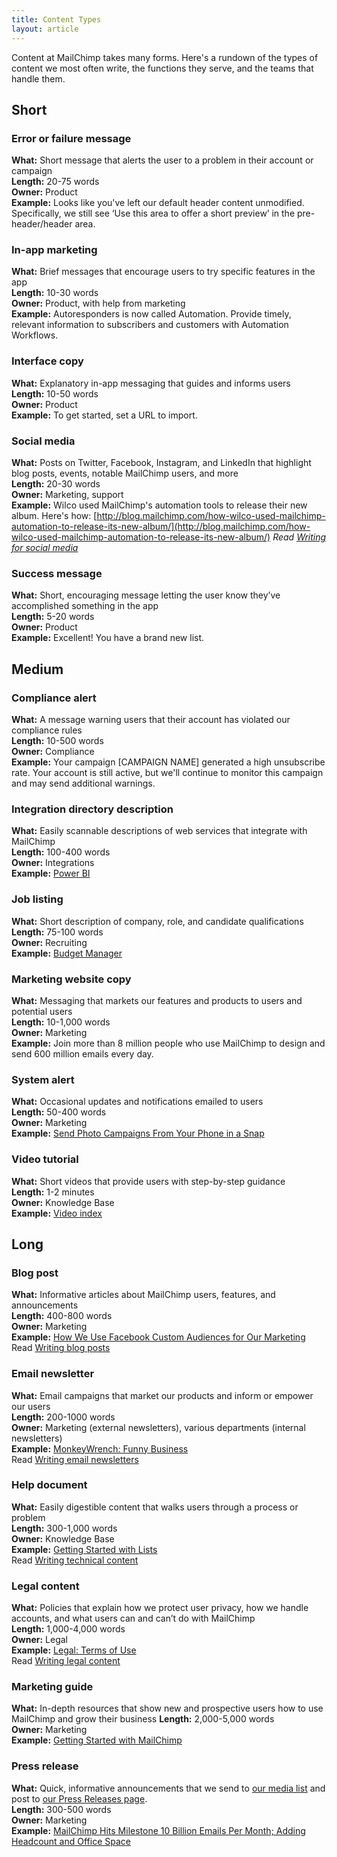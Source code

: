 ```yaml
---
title: Content Types
layout: article
---
```


Content at MailChimp takes many forms. Here's a rundown of the types of content we most often write, the functions they serve, and the teams that handle them.

## Short

### Error or failure message

**What:** Short message that alerts the user to a problem in their account or campaign  
**Length:** 20-75 words  
**Owner:** Product  
**Example:** Looks like you've left our default header content unmodified. Specifically, we still see ‘Use this area to offer a short preview’ in the pre-header/header area.  

### In-app marketing

**What:** Brief messages that encourage users to try specific features in the app  
**Length:** 10-30 words  
**Owner:** Product, with help from marketing  
**Example:** Autoresponders is now called Automation. Provide timely, relevant information to subscribers and customers with Automation Workflows. 

### Interface copy

**What:** Explanatory in-app messaging that guides and informs users  
**Length:** 10-50 words  
**Owner:** Product  
**Example:** To get started, set a URL to import.  

### Social media

**What:** Posts on Twitter, Facebook, Instagram, and LinkedIn that highlight blog posts, events, notable MailChimp users, and more  
**Length:** 20-30 words  
**Owner:** Marketing, support  
**Example:** Wilco used MailChimp's automation tools to release their new album. Here's how: [http://blog.mailchimp.com/how-wilco-used-mailchimp-automation-to-release-its-new-album/](http://blog.mailchimp.com/how-wilco-used-mailchimp-automation-to-release-its-new-album/)
*Read [Writing for social media](/writing-for-social-media)*

### Success message

**What:** Short, encouraging message letting the user know they’ve accomplished something in the app  
**Length:** 5-20 words  
**Owner:** Product  
**Example:** Excellent! You have a brand new list.  

## Medium

### Compliance alert

**What:** A message warning users that their account has violated our compliance rules  
**Length:** 10-500 words  
**Owner:** Compliance  
**Example:** Your campaign [CAMPAIGN NAME] generated a high unsubscribe rate. Your account is still active, but we'll continue to monitor this campaign and may send additional warnings.

### Integration directory description

**What:** Easily scannable descriptions of web services that integrate with MailChimp  
**Length:** 100-400 words  
**Owner:** Integrations  
**Example:** [Power BI](https://connect.mailchimp.com/integrations/power-bi) 

### Job listing

**What:** Short description of company, role, and candidate qualifications  
**Length:** 75-100 words  
**Owner:** Recruiting  
**Example:** [Budget Manager](http://mailchimp.com/about/jobs/KG8aMH/budget-manager)  

### Marketing website copy

**What:** Messaging that markets our features and products to users and potential users  
**Length:** 10-1,000 words  
**Owner:** Marketing  
**Example:** Join more than 8 million people who use MailChimp to design and send 600 million emails every day.

### System alert

**What:** Occasional updates and notifications emailed to users  
**Length:** 50-400 words  
**Owner:** Marketing  
**Example:** [Send Photo Campaigns From Your Phone in a Snap](http://us1.campaign-archive2.com/?u=f7b9ee22124ff6454424dc10c&id=88e3c79ff1)  

### Video tutorial
**What:** Short videos that provide users with step-by-step guidance  
**Length:** 1-2 minutes  
**Owner:** Knowledge Base  
**Example:** [Video index](http://kb.mailchimp.com/video-index)  

## Long

### Blog post

**What:** Informative articles about MailChimp users, features, and announcements  
**Length:** 400-800 words  
**Owner:** Marketing  
**Example:** [How We Use Facebook Custom Audiences for Our Marketing](https://blog.mailchimp.com/how-we-use-facebook-custom-audiences-for-our-marketing/)  
Read [Writing blog posts](/writing-blog-posts)

### Email newsletter

**What:** Email campaigns that market our products and inform or empower our users  
**Length:** 200-1000 words  
**Owner:** Marketing (external newsletters), various departments (internal newsletters)  
**Example:** [MonkeyWrench: Funny Business](http://us1.campaign-archive1.com/?u=67a904de95&id=ce0573e06e)  
Read [Writing email newsletters](/writing-email-newsletters)

### Help document

**What:** Easily digestible content that walks users through a process or problem  
**Length:** 300-1,000 words  
**Owner:** Knowledge Base  
**Example:** [Getting Started with Lists](http://kb.mailchimp.com/lists/growth/getting-started-with-lists)<br>
Read [Writing technical content](/writing-technical-content)

### Legal content

**What:** Policies that explain how we protect user privacy, how we handle accounts, and what users can and can’t do with MailChimp  
**Length:** 1,000-4,000 words  
**Owner:** Legal  
**Example:** [Legal: Terms of Use](http://mailchimp.com/legal/terms/)  
Read [Writing legal content](/writing-legal-content)

### Marketing guide

**What:** In-depth resources that show new and prospective users how to use MailChimp and grow their business
**Length:** 2,000-5,000 words  
**Owner:** Marketing  
**Example:** [Getting Started with MailChimp](http://mailchimp.com/resources/guides/getting-started-with-mailchimp/)  
### Press release

**What:** Quick, informative announcements that we send to [our media list](http://mailchimp.us6.list-manage.com/subscribe?u=4c5c956741&id=8f96c922d0) and post to [our Press Releases page](http://mailchimp.com/about/press-releases/).  
**Length:** 300-500 words  
**Owner:** Marketing  
**Example:** [MailChimp Hits Milestone 10 Billion Emails Per Month; Adding Headcount and Office Space](http://mailchimp.com/about/press-releases/2014-06-03/)  



